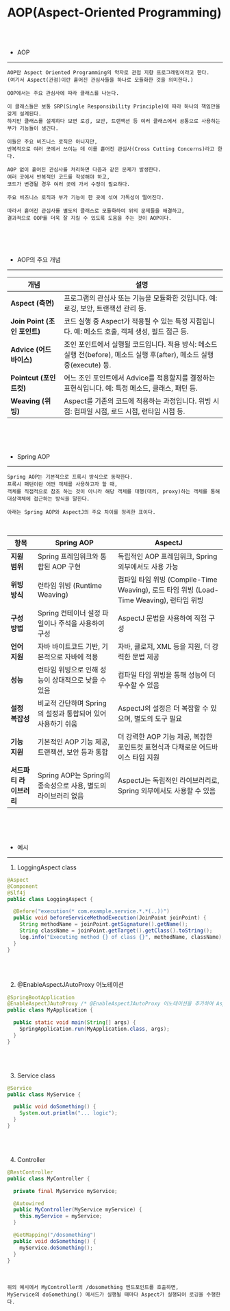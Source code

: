 # AOP(Aspect-Oriented Programming)

<br /><br />

* AOP
---

```
AOP란 Aspect Oriented Programming의 약자로 관점 지향 프로그래밍이라고 한다.
(여기서 Aspect(관점)이란 흩어진 관심사들을 하나로 모듈화한 것을 의미한다.)

OOP에서는 주요 관심사에 따라 클래스를 나눈다.

이 클래스들은 보통 SRP(Single Responsibility Principle)에 따라 하나의 책임만을 갖게 설계된다.
하지만 클래스를 설계하다 보면 로깅, 보안, 트랜잭션 등 여러 클래스에서 공통으로 사용하는 부가 기능들이 생긴다.

이들은 주요 비즈니스 로직은 아니지만,
반복적으로 여러 곳에서 쓰이는 데 이를 흩어진 관심사(Cross Cutting Concerns)라고 한다.

AOP 없이 흩어진 관심사를 처리하면 다음과 같은 문제가 발생한다.
여러 곳에서 반복적인 코드를 작성해야 하고,
코드가 변경될 경우 여러 곳에 가서 수정이 필요하다.

주요 비즈니스 로직과 부가 기능이 한 곳에 섞여 가독성이 떨어진다.

따라서 흩어진 관심사를 별도의 클래스로 모듈화하여 위의 문제들을 해결하고,
결과적으로 OOP를 더욱 잘 지킬 수 있도록 도움을 주는 것이 AOP이다.
```

<br /><br /><br />

* AOP의 주요 개념
---

| 개념      | 설명                                                                                      |
|-----------|-------------------------------------------------------------------------------------------|
| **Aspect (측면)** | 프로그램의 관심사 또는 기능을 모듈화한 것입니다. 예: 로깅, 보안, 트랜잭션 관리 등.   |
| **Join Point (조인 포인트)** | 코드 실행 중 Aspect가 적용될 수 있는 특정 지점입니다. 예: 메소드 호출, 객체 생성, 필드 접근 등. |
| **Advice (어드바이스)** | 조인 포인트에서 실행될 코드입니다. 적용 방식: 메소드 실행 전(before), 메소드 실행 후(after), 메소드 실행 중(execute) 등. |
| **Pointcut (포인트컷)** | 어느 조인 포인트에서 Advice를 적용할지를 결정하는 표현식입니다. 예: 특정 메소드, 클래스, 패턴 등. |
| **Weaving (위빙)** | Aspect를 기존의 코드에 적용하는 과정입니다. 위빙 시점: 컴파일 시점, 로드 시점, 런타임 시점 등. |

<br /><br /><br />

* Spring AOP
---

```
Spring AOP는 기본적으로 프록시 방식으로 동작한다.
프록시 패턴이란 어떤 객체를 사용하고자 할 때,
객체를 직접적으로 참조 하는 것이 아니라 해당 객체를 대행(대리, proxy)하는 객체를 통해 대상객체에 접근하는 방식을 말한다.

아래는 Spring AOP와 AspectJ의 주요 차이를 정리한 표이다.
```

<br />

| 항목              | Spring AOP                                             | AspectJ                                                  |
|-------------------|--------------------------------------------------------|----------------------------------------------------------|
| **지원 범위**     | Spring 프레임워크와 통합된 AOP 구현                    | 독립적인 AOP 프레임워크, Spring 외부에서도 사용 가능     |
| **위빙 방식**     | 런타임 위빙 (Runtime Weaving)                           | 컴파일 타임 위빙 (Compile-Time Weaving), 로드 타임 위빙 (Load-Time Weaving), 런타임 위빙 |
| **구성 방법**     | Spring 컨테이너 설정 파일이나 주석을 사용하여 구성    | AspectJ 문법을 사용하여 직접 구성                       |
| **언어 지원**     | 자바 바이트코드 기반, 기본적으로 자바에 적용            | 자바, 클로저, XML 등을 지원, 더 강력한 문법 제공         |
| **성능**          | 런타임 위빙으로 인해 성능이 상대적으로 낮을 수 있음  | 컴파일 타임 위빙을 통해 성능이 더 우수할 수 있음       |
| **설정 복잡성**   | 비교적 간단하며 Spring의 설정과 통합되어 있어 사용하기 쉬움 | AspectJ의 설정은 더 복잡할 수 있으며, 별도의 도구 필요  |
| **기능 지원**     | 기본적인 AOP 기능 제공, 트랜잭션, 보안 등과 통합      | 더 강력한 AOP 기능 제공, 복잡한 포인트컷 표현식과 다채로운 어드바이스 타입 지원 |
| **서드파티 라이브러리** | Spring AOP는 Spring의 종속성으로 사용, 별도의 라이브러리 없음 | AspectJ는 독립적인 라이브러리로, Spring 외부에서도 사용할 수 있음 |


<br /><br /><br />

* 예시
---

1. LoggingAspect class
```java
@Aspect
@Component
@Slf4j
public class LoggingAspect {

  @Before("execution(* com.example.service.*.*(..))")
  public void beforeServiceMethodExecution(JoinPoint joinPoint) {
    String methodName = joinPoint.getSignature().getName();
    String className = joinPoint.getTarget().getClass().toString();
    log.info("Executing method {} of class {}", methodName, className);
  }
}
```

<br /><br />

2. @EnableAspectJAutoProxy 어노테이션
```java
@SpringBootApplication
@EnableAspectJAutoProxy /* @EnableAspectJAutoProxy 어노테이션을 추가하여 AspectJ AOP를 활성화 */
public class MyApplication {

  public static void main(String[] args) {
    SpringApplication.run(MyApplication.class, args);
  }
}
```

<br /><br />

3. Service class
```java
@Service
public class MyService {

  public void doSomething() {
    System.out.println("... logic");
  }
}
```

<br /><br />

4. Controller
```java
@RestController
public class MyController {

  private final MyService myService;

  @Autowired
  public MyController(MyService myService) {
    this.myService = myService;
  }

  @GetMapping("/dosomething")
  public void doSomething() {
    myService.doSomething();
  }
}
```

<br />

```
위의 예시에서 MyController의 /dosomething 엔드포인트를 호출하면,
MyService의 doSomething() 메서드가 실행될 때마다 Aspect가 실행되어 로깅을 수행한다.
```
